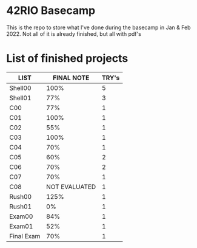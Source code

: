 # 42RIO Basecamp

This is the repo to store what I've done during the basecamp in Jan & Feb 2022.
Not all of it is already finished, but all with pdf's

# List of finished projects

LIST | FINAL NOTE | TRY's |
---|---|---|
Shell00 | 100% | 5 |
Shell01 | 77% | 3 |
C00 | 77% | 1 |
C01 | 100% | 1 |
C02 | 55% | 1 |
C03 | 100% | 1 |
C04 | 70% | 1 |
C05 | 60% | 2 |
C06 | 70%| 2 |
C07 | 70% | 1 |
C08 | NOT EVALUATED  | 1 |
Rush00 | 125% | 1 |
Rush01 | 0% | 1 |
Exam00 | 84% | 1 |
Exam01 | 52% | 1 |
Final Exam | 70% | 1 |
